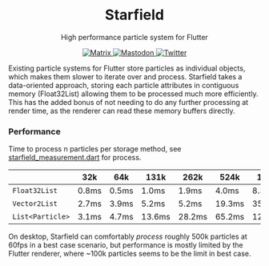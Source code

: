 <p align="center" style="padding-top:20px">
<h1 align="center">Starfield</h1>
<p align="center">High performance particle system for Flutter</p>

<p align="center">
    <a href="https://matrix.to/#/#commet:matrix.org">
        <img alt="Matrix" src="https://img.shields.io/matrix/commet%3Amatrix.org?logo=matrix">
    </a>
    <a href="https://fosstodon.org/@commetchat">
        <img alt="Mastodon" src="https://img.shields.io/mastodon/follow/109894490854601533?domain=https%3A%2F%2Ffosstodon.org">
    </a>
    <a href="https://twitter.com/intent/follow?screen_name=commetchat">
        <img alt="Twitter" src="https://img.shields.io/twitter/follow/commetchat?logo=twitter&style=social">
    </a>
</p>

Existing particle systems for Flutter store particles as individual objects, which makes them slower to iterate over and process. Starfield takes a data-oriented approach, storing each particle attributes in contiguous memory (Float32List) allowing them to be processed much more efficiently. This has the added bonus of not needing to do any further processing at render time, as the renderer can read these memory buffers directly.

### Performance
Time to process n particles per storage method, see [starfield_measurement.dart](./test/starfield_measurement.dart) for process.

|                  | 32k   | 64k   | 131k   | 262k   | 524k   | 1.04m   |
|------------------|-------|-------|--------|--------|--------|---------|
| `Float32List`    | 0.8ms | 0.5ms | 1.0ms  | 1.9ms  | 4.0ms  | 8.3ms   |
| `Vector2List`    | 2.7ms | 3.9ms | 5.2ms  | 5.2ms  | 19.3ms | 35.8ms  |
| `List<Particle>` | 3.1ms | 4.7ms | 13.6ms | 28.2ms | 65.2ms | 127.1ms |

On desktop, Starfield can comfortably *process* roughly 500k particles at 60fps in a best case scenario, but performance is mostly limited by the Flutter renderer, where ~100k particles seems to be the limit in best case.